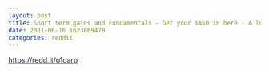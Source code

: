 ```yaml
--- 
layout: post 
title: Short term gains and Fundamentals - Get your $ASO in here - A long term winner primed for an immediate take off 
date: 2021-06-16 1623869478 
categories: reddit 
--- 
```

https://redd.it/o1carp